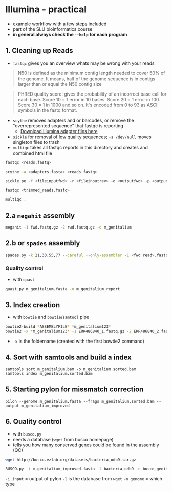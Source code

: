 # Illumina - practical

* example workflow with a few steps included
* part of the SLU bioinformatics course
* **in general always check the `--help` for each program**

## 1. Cleaning up Reads
* `fastqc` gives you an overview whats may be wrong with your reads

>N50 is defined as the minimum contig length needed to cover 50% of the genome. It means, half of the genome sequence is in contigs larger than or equal the N50 contig size

>PHRED quality score: gives the probability of an incorrect base call for each base. Score 10 = 1 error in 10 bases. Score 20 = 1 error in 100. Score 30 = 1 in 1000 and so on. It's encoded from 0 to 93 as ASCII symbols in the fastq format.
* `scythe` removes adapters and or barcodes, or remove the "overrepresented sequence" that fastqc is reporting
  * [Download Illumina adapter files here](https://support.illumina.com/downloads/illumina-customer-sequence-letter.html)
* `sickle` for removal of low quality sequences; `-s /dev/null` moves singleton files to trash
* `multiqc` takes all fastqc reports in this directory and creates and combined html file

```bash
fastqc <reads.fastq>

scythe -a <adapters.fasta> <reads.fastq>

sickle pe -f <fileinputfwd> -r <fileinputrev> -o <outputfwd> -p <outpudrev> -t sanger -s /dev/null -q 25

fastqc <trimmed_reads.fastq>

multiqc .
```

## 2.a `megahit` assembly
```bash
megahit -1 fwd.fastq.gz -2 rwd.fastq.gz -o m_genitalium
```
## 2.b or `spades` assembly
```bash
spades.py -k 21,33,55,77 --careful --only-assembler -1 <fwd read>.fastq.gz -2 <rws reads>.fastq.gz -o spade_output -m 16
```
### Quality control
* with `quast`

```bash
quast.py m_genitalium.fasta -o m_genitalium_report
```

## 3. Index creation
* with `bowtie` and  `bowtie`/`samtool` pipe

```bash
bowtie2-build *ASSEMBLYFILE* *m_genitalium123*
bowtie2 -x *m_genitalium123* -1 ERR486840_1.fastq.gz -2 ERR486840_2.fastq.gz | samtools view -bS -o m_genitalium.bam
```
* `-x` is the foldername (created with the first bowtie2 command)

## 4. Sort with samtools and build a index
    samtools sort m_genitalium.bam -o m_genitalium.sorted.bam
    samtools index m_genitalium.sorted.bam

## 5. Starting pylon for missmatch correction
    pilon --genome m_genitalium.fasta --frags m_genitalium.sorted.bam --output m_genitalium_improved

## 6. Quality control
* with `busco.py`
* needs a database (`wget` from busco homepage)
* tells you how many conserved genes could be found in the assembly (QC)

```bash
wget http://busco.ezlab.org/datasets/bacteria_odb9.tar.gz

BUSCO.py -i m_genitalium_improved.fasta -l bacteria_odb9 -o busco_genitalium -m genome
```
`-i input` = output of pylon `-l` is the database from `wget` `-m genome` = which type
